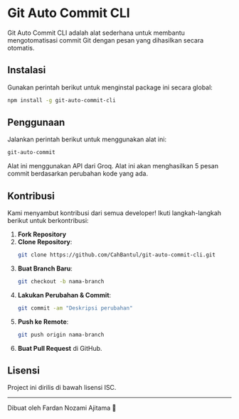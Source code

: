 # Git Auto Commit CLI

Git Auto Commit CLI adalah alat sederhana untuk membantu mengotomatisasi commit Git dengan pesan yang dihasilkan secara otomatis.

## Instalasi

Gunakan perintah berikut untuk menginstal package ini secara global:

```sh
npm install -g git-auto-commit-cli
```

## Penggunaan

Jalankan perintah berikut untuk menggunakan alat ini:

```sh
git-auto-commit
```
Alat ini menggunakan API dari Groq.
Alat ini akan menghasilkan 5 pesan commit berdasarkan perubahan kode yang ada.

## Kontribusi

Kami menyambut kontribusi dari semua developer! Ikuti langkah-langkah berikut untuk berkontribusi:

1. **Fork Repository**
2. **Clone Repository**:
   ```sh
   git clone https://github.com/CahBantul/git-auto-commit-cli.git
   ```
3. **Buat Branch Baru**:
   ```sh
   git checkout -b nama-branch
   ```
4. **Lakukan Perubahan & Commit**:
   ```sh
   git commit -am "Deskripsi perubahan"
   ```
5. **Push ke Remote**:
   ```sh
   git push origin nama-branch
   ```
6. **Buat Pull Request** di GitHub.

## Lisensi

Project ini dirilis di bawah lisensi ISC.

---
Dibuat oleh Fardan Nozami Ajitama 🚀

